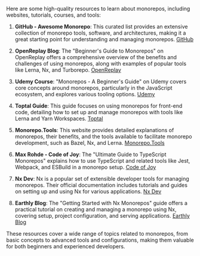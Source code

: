 Here are some high-quality resources to learn about monorepos, including websites, tutorials, courses, and tools:

1. **GitHub - Awesome Monorepo**: This curated list provides an extensive collection of monorepo tools, software, and architectures, making it a great starting point for understanding and managing monorepos. [GitHub](https://github.com/korfuri/awesome-monorepo)

2. **OpenReplay Blog**: The "Beginner's Guide to Monorepos" on OpenReplay offers a comprehensive overview of the benefits and challenges of using monorepos, along with examples of popular tools like Lerna, Nx, and Turborepo. [OpenReplay](https://blog.openreplay.com/a-beginners-guide-to-monorepos)

3. **Udemy Course**: "Monorepos - A Beginner's Guide" on Udemy covers core concepts around monorepos, particularly in the JavaScript ecosystem, and explores various tooling options. [Udemy](https://www.udemy.com/course/a-guide-to-monorepos/)

4. **Toptal Guide**: This guide focuses on using monorepos for front-end code, detailing how to set up and manage monorepos with tools like Lerna and Yarn Workspaces. [Toptal](https://www.toptal.com/software/monorepo-setup)

5. **Monorepo.Tools**: This website provides detailed explanations of monorepos, their benefits, and the tools available to facilitate monorepo development, such as Bazel, Nx, and Lerna. [Monorepo.Tools](https://monorepo.tools/)

6. **Max Rohde - Code of Joy**: The "Ultimate Guide to TypeScript Monorepos" explains how to use TypeScript and related tools like Jest, Webpack, and ESBuild in a monorepo setup. [Code of Joy](https://maxrohde.com/the-ultimate-guide-to-typescript-monorepos)

7. **Nx Dev**: Nx is a popular set of extensible developer tools for managing monorepos. Their official documentation includes tutorials and guides on setting up and using Nx for various applications. [Nx Dev](https://nx.dev/)

8. **Earthly Blog**: The "Getting Started with Nx Monorepos" guide offers a practical tutorial on creating and managing a monorepo using Nx, covering setup, project configuration, and serving applications. [Earthly Blog](https://earthly.dev/blog/getting-started-with-nx-monorepos/)

These resources cover a wide range of topics related to monorepos, from basic concepts to advanced tools and configurations, making them valuable for both beginners and experienced developers.